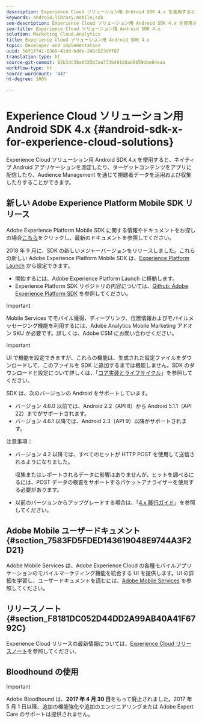 ```yaml
---
description: Experience Cloud ソリューション用 Android SDK 4.x を使用すると、ネイティブ Android アプリケーションを測定したり、ターゲットコンテンツをアプリに配信したり、Audience Management を通じて視聴者データを活用および収集したりすることができます。
keywords: android;library;mobile;sdk
seo-description: Experience Cloud ソリューション用 Android SDK 4.x を使用すると、ネイティブ Android アプリケーションを測定したり、ターゲットコンテンツをアプリに配信したり、Audience Management を通じて視聴者データを活用および収集したりすることができます。
seo-title: Experience Cloud ソリューション用 Android SDK 4.x
solution: Marketing Cloud,Analytics
title: Experience Cloud ソリューション用 Android SDK 4.x
topic: Developer and implementation
uuid: 56f1ff41-0365-41dd-bdde-245c823dff07
translation-type: ht
source-git-commit: 82b3dc38a0325b3aa733b491ddad9b59dbe84eaa
workflow-type: ht
source-wordcount: '447'
ht-degree: 100%

---
```



# Experience Cloud ソリューション用 Android SDK 4.x {#android-sdk-x-for-experience-cloud-solutions}

Experience Cloud ソリューション用 Android SDK 4.x を使用すると、ネイティブ Android アプリケーションを測定したり、ターゲットコンテンツをアプリに配信したり、Audience Management を通じて視聴者データを活用および収集したりすることができます。

## 新しい Adobe Experience Platform Mobile SDK リリース

Adobe Experience Platform Mobile SDK に関する情報やドキュメントをお探しの場合[こちら](https://aep-sdks.gitbook.io/docs/)をクリックし、最新のドキュメントを参照してください。

2018 年 9 月に、SDK の新しいメジャーバージョンをリリースしました。これらの新しい Adobe Experience Platform Mobile SDK は、[Experience Platform Launch](https://www.adobe.com/jp/experience-platform/launch.html) から設定できます。

* 開始するには、Adobe Experience Platform Launch に移動します。
* Experience Platform SDK リポジトリの内容については、[Github: Adobe Experience Platform SDK](https://github.com/Adobe-Marketing-Cloud/acp-sdks) を参照してください。

>[!IMPORTANT]
>
>Mobile Services でモバイル獲得、ディープリンク、位置情報およびモバイルメッセージング機能を利用するには、Adobe Analytics Mobile Marketing アドオン SKU が必要です。詳しくは、Adobe CSM にお問い合わせください。

>[!IMPORTANT]
>
>UI で機能を設定できますが、これらの機能は、生成された設定ファイルをダウンロードして、このファイルを SDK に追加するまでは機能しません。SDK のダウンロードと設定について詳しくは、「[コア実装とライフサイクル](/help/android/getting-started/dev-qs.md)」を参照してください。

SDK は、次のバージョンの Android をサポートしています。

* バージョン 4.6.0 以前では、Android 2.2（API 8）から Android 5.1.1（API 22）までがサポートされます。
* バージョン 4.6.1 以降では、Android 2.3（API 9）以降がサポートされます。

注意事項：

* バージョン 4.2 以降では、すべてのヒットが HTTP POST を使用して送信されるようになりました。

   収集またはレポートされるデータに影響はありませんが、ヒットを調べるにるには、POST データの検査をサポートするパケットアナライザーを使用する必要があります。

* 以前のバージョンからアップグレードする場合は、「[4.x 移行ガイド](/help/android/getting-started/migration-v3.md)」を参照してください。

## Adobe Mobile ユーザードキュメント {#section_7583FD5FDED143619048E9744A3F2D21}

Adobe Mobile Services は、Adobe Experience Cloud の各種モバイルアプリケーションのモバイルマーケティング機能を統合する UI を提供します。UI の詳細を学習し、ユーザードキュメントを読むには、[Adobe Mobile Services](https://docs.adobe.com/content/help/ja-JP/mobile-services/using/home.html) を参照してください。

## リリースノート {#section_F8181DC052D44DD2A99AB40A41F6792C}

Experience Cloud リリースの最新情報については、[Experience Cloud リリースノート](https://docs.adobe.com/content/help/ja-JP/release-notes/experience-cloud/current.html)を参照してください。

## Bloodhound の使用

>[!IMPORTANT]
>
>Adobe Bloodhound は、**2017 年 4 月 30 日**&#x200B;をもって廃止されました。2017 年 5 月 1 日以降、追加の機能強化や追加のエンジニアリングまたは Adobe Expert Care のサポートは提供されません。
